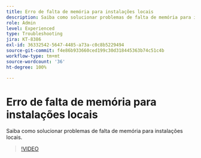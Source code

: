 ```yaml
---
title: Erro de falta de memória para instalações locais
description: Saiba como solucionar problemas de falta de memória para instalações locais.
role: Admin
level: Experienced
type: Troubleshooting
jira: KT-8386
exl-id: 36332542-5647-4485-a73a-c0c8b5229494
source-git-commit: f4e86b933660ced199c30d318445363b74c51c4b
workflow-type: tm+mt
source-wordcount: '36'
ht-degree: 100%

---
```


# Erro de falta de memória para instalações locais

Saiba como solucionar problemas de falta de memória para instalações locais.

>[!VIDEO](https://video.tv.adobe.com/v/335891?quality=12&learn=on)

